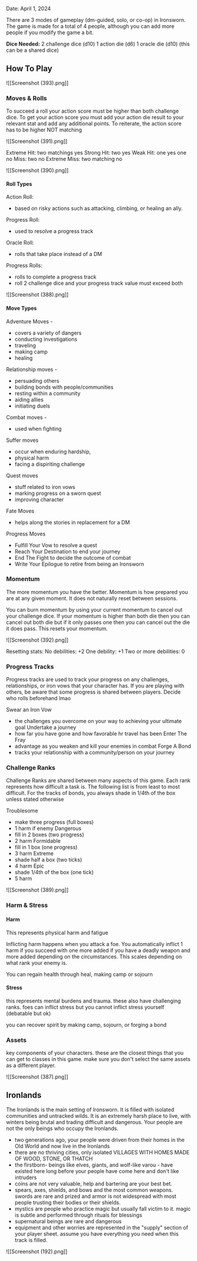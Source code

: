 Date: April 1, 2024

There are 3 modes of gameplay (dm-guided, solo, or co-op) in Ironsworn. The game is made for a total of 4 people, although you can add more people if you modify the game a bit. 

**Dice Needed:**
	2 challenge dice (d10)
	1 action die (d6)
	1 oracle die (d10) (this can be a shared dice)

## How To Play

![[Screenshot (393).png]]

### Moves & Rolls

To succeed a roll your action score must be higher than both challenge dice. To get your action score you must add your action die result to your relevant stat and add any additional points. To reiterate, the action score has to be higher NOT matching

![[Screenshot (391).png]]

Extreme Hit: two matchings yes
Strong Hit: two yes
Weak Hit: one yes one no
Miss: two no
Extreme Miss: two matching no

![[Screenshot (390).png]]
#### Roll Types

Action Roll:
- based on risky actions such as attacking, climbing, or healing an ally.

Progress Roll: 
- used to resolve a progress track

Oracle Roll: 
- rolls that take place instead of a DM

Progress Rolls:
- rolls to complete a progress track
- roll 2 challenge dice and your progress track value must exceed both

![[Screenshot (388).png]]
#### Move Types

Adventure Moves - 
- covers a variety of dangers
- conducting investigations
- traveling
- making camp
- healing

Relationship moves -
- persuading others
- building bonds with people/communities
- resting within a community
- aiding allies
- initiating duels

Combat moves -
- used when fighting

Suffer moves
- occur when enduring hardship,
- physical harm
- facing a dispiriting challenge

Quest moves
- stuff related to iron vows
- marking progress on a sworn quest
- improving character

Fate Moves
- helps along the stories in replacement for a DM

Progress Moves
- Fulfill Your Vow to resolve a quest
- Reach Your Destination to end your journey
- End The Fight to decide the outcome of combat
- Write Your Epilogue to retire from being an Ironsworn


### Momentum

The more momentum you have the better. Momentum is how prepared you are at any given moment. It does not naturally reset between sessions. 

You can burn momentum by using your current momentum to cancel out your challenge dice. If your momentum is higher than both die then you can cancel out both die but if it only passes one then you can cancel out the die it does pass. This resets your momentum.

![[Screenshot (392).png]]

Resetting stats: 
No debilities: +2
One debility: +1
Two or more debilities: 0
### Progress Tracks

Progress tracks are used to track your progress on any challenges, relationships, or iron vows that your character has. If you are playing with others, be aware that some progress is shared between players. Decide who rolls beforehand lmao

Swear an Iron Vow
- the challenges you overcome on your way to achieving your ultimate goal
Undertake a journey
- how far you have gone and how favorable hr travel has been
Enter The Fray
- advantage as you weaken and kill your enemies in combat
Forge A Bond
- tracks your relationship with a community/person on your journey

### Challenge Ranks

Challenge Ranks are shared between many aspects of this game. Each rank represents how difficult a task is. The following list is from least to most difficult. For the tracks of bonds, you always shade in 1/4th of the box unless stated otherwise

Troublesome
- make three progress (full boxes)
- 1 harm if enemy
Dangerous
- fill in 2 boxes (two progress)
- 2 harm
Formidable
- fill in 1 box (one progress)
-  3 harm
Extreme
- shade half a box (two ticks)
- 4 harm
Epic
- shade 1/4th of the box (one tick)
- 5 harm

![[Screenshot (389).png]]
### Harm & Stress

#### Harm

This represents physical harm and fatigue

Inflicting harm happens when you attack a foe. You automatically inflict 1 harm if you succeed with one more added if you have a deadly weapon and more added depending on the circumstances. This scales depending on what rank your enemy is.

You can regain health through heal, making camp or sojourn
#### Stress

this represents mental burdens and trauma. these also have challenging ranks. foes can inflict stress but you cannot inflict stress yourself (debatable but ok)

you can recover spirit by making camp, sojourn, or forging a bond
### Assets

key components of your characters. these are the closest things that you can get to classes in this game. make sure you don't select the same assets as a different player.

![[Screenshot (387).png]]
## **Ironlands**

The Ironlands is the main setting of Ironsworn. It is filled with isolated communities and untracked wilds. It is an extremely harsh place to live, with winters being brutal and trading difficult and dangerous. Your people are not the only beings who occupy the Ironlands.

- two generations ago, your people were driven from their homes in the Old World and now live in the Ironlands
- there are no thriving cities, only isolated VILLAGES WITH HOMES MADE OF WOOD, STONE, OR THATCH
- the firstborn- beings like elves, giants, and wolf-like varou - have existed here long before your people have come here and don't like intruders
- coins are not very valuable, help and bartering are your best bet.
- spears, axes, shields, and bows and the most common weapons. swords are rare and prized and armor is not widespread with most people trusting their bodies or their shields.
- mystics are people who practice magic but usually fall victim to it. magic is subtle and performed through rituals for blessings
- supernatural beings are rare and dangerous
- equipment and other worries are represented in the "supply" section of your player sheet. assume you have everything you need when this track is filled.

![[Screenshot (192).png]]
